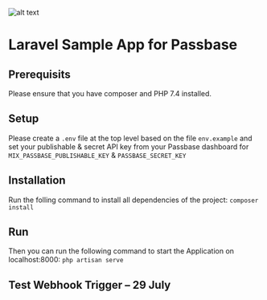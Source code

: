 ![alt text](https://i.imgur.com/cOj85Lg.jpg "Passbase Header")
 
# Laravel Sample App for Passbase

## Prerequisits

Please ensure that you have composer and PHP 7.4 installed.

## Setup

Please create a `.env` file at the top level based on the file `env.example` and set your publishable & secret API key from your Passbase dashboard for `MIX_PASSBASE_PUBLISHABLE_KEY` & `PASSBASE_SECRET_KEY`

## Installation

Run the folling command to install all dependencies of the project: `composer install`

## Run

Then you can run the following command to start the Application on localhost:8000: `php artisan serve`

## Test Webhook Trigger – 29 July


